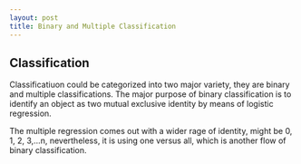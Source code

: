 ```yaml
---
layout: post
title: Binary and Multiple Classification
---
```


## Classification
<p class="message">
Classificatiuon could be categorized into two major variety, they are binary and multiple classifications.  The major purpose of binary classification is to identify an object as two mutual exclusive identity by means of logistic regression.

The multiple regression comes out with a wider rage of identity, might be 0, 1, 2, 3,...n, nevertheless, it is using one versus all, which is another flow of binary classification.
</p>